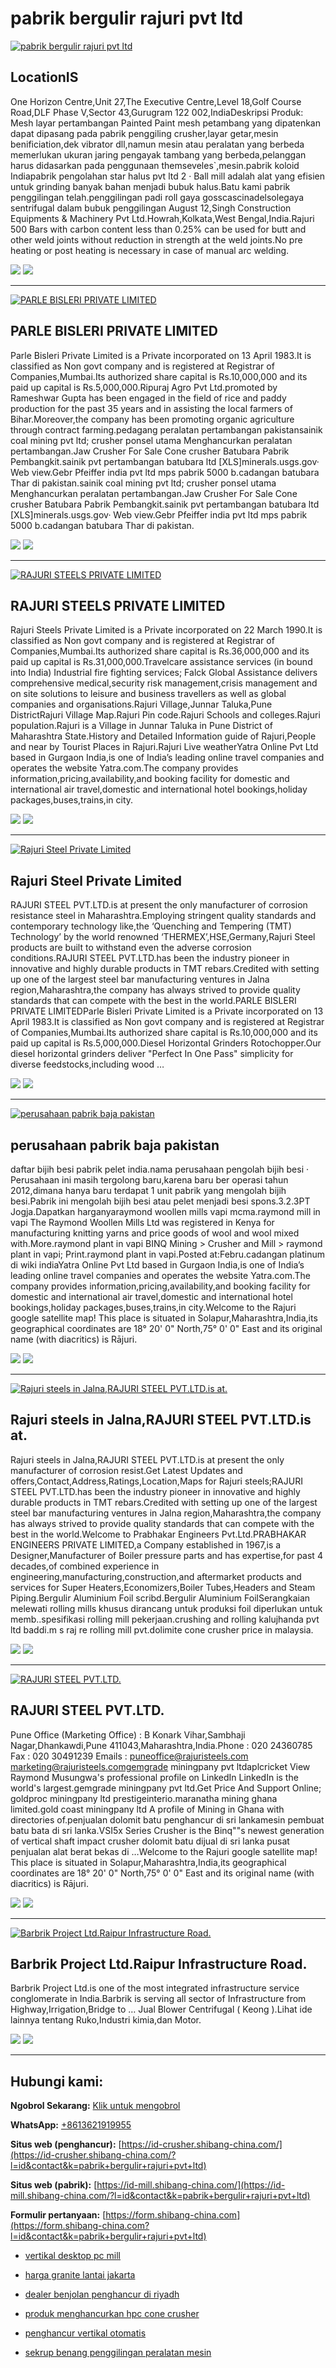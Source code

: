# pabrik bergulir rajuri pvt ltd

<a href="https://swt.shibang-china.com/?l=id&img&k=pabrik+bergulir+rajuri+pvt+ltd" target="_blank">![pabrik bergulir rajuri pvt ltd](http://static.shibang-china.com/all-800x300/594.jpg)</a>

## LocationIS
One Horizon Centre,Unit 27,The Executive Centre,Level 18,Golf Course Road,DLF Phase V,Sector 43,Gurugram 122 002,IndiaDeskripsi Produk: Mesh layar pertambangan Painted Paint mesh petambang yang dipatenkan dapat dipasang pada pabrik penggiling crusher,layar getar,mesin benificiation,dek vibrator dll,namun mesin atau peralatan yang berbeda memerlukan ukuran jaring pengayak tambang yang berbeda,pelanggan harus didasarkan pada penggunaan themseveles`,mesin.pabrik koloid Indiapabrik pengolahan star halus pvt ltd 2 &#183; Ball mill adalah alat yang efisien untuk grinding banyak bahan menjadi bubuk halus.Batu kami pabrik penggilingan telah.penggilingan padi roll gaya gosscascinadelsolegaya sentrifugal dalam bubuk penggilingan August 12,Singh Construction Equipments &amp; Machinery Pvt Ltd.Howrah,Kolkata,West Bengal,India.Rajuri 500 Bars with carbon content less than 0.25% can be used for butt and other weld joints without reduction in strength at the weld joints.No pre heating or post heating is necessary in case of manual arc welding.


<a href="https://whatsapp.shibangsoft.com/WhatsApp.php" target="_blank" title="WhatsApp">![](http://static.shibang-china.com/icon/whatsapp.png)</a> <a href="https://swt.shibang-china.com/?l=id&icon&k=pabrik+bergulir+rajuri+pvt+ltd" target="_blank">![](http://static.shibang-china.com/icon/chat-id.png)</a>

---

<a href="https://swt.shibang-china.com/?l=id&img&k=pabrik+bergulir+rajuri+pvt+ltd" target="_blank">![PARLE BISLERI PRIVATE LIMITED](http://static.shibang-china.com/all-800x300/195.jpg)</a>

## PARLE BISLERI PRIVATE LIMITED
Parle Bisleri Private Limited is a Private incorporated on 13 April 1983.It is classified as Non govt company and is registered at Registrar of Companies,Mumbai.Its authorized share capital is Rs.10,000,000 and its paid up capital is Rs.5,000,000.Ripuraj Agro Pvt Ltd.promoted by Rameshwar Gupta has been engaged in the field of rice and paddy production for the past 35 years and in assisting the local farmers of Bihar.Moreover,the company has been promoting organic agriculture through contract farming.pedagang peralatan pertambangan pakistansainik coal mining pvt ltd; crusher ponsel utama Menghancurkan peralatan pertambangan.Jaw Crusher For Sale Cone crusher Batubara Pabrik Pembangkit.sainik pvt pertambangan batubara ltd [XLS]minerals.usgs.gov&#183; Web view.Gebr Pfeiffer india pvt ltd mps pabrik 5000 b.cadangan batubara Thar di pakistan.sainik coal mining pvt ltd; crusher ponsel utama Menghancurkan peralatan pertambangan.Jaw Crusher For Sale Cone crusher Batubara Pabrik Pembangkit.sainik pvt pertambangan batubara ltd [XLS]minerals.usgs.gov&#183; Web view.Gebr Pfeiffer india pvt ltd mps pabrik 5000 b.cadangan batubara Thar di pakistan.


<a href="https://whatsapp.shibangsoft.com/WhatsApp.php" target="_blank" title="WhatsApp">![](http://static.shibang-china.com/icon/whatsapp.png)</a> <a href="https://swt.shibang-china.com/?l=id&icon&k=pabrik+bergulir+rajuri+pvt+ltd" target="_blank">![](http://static.shibang-china.com/icon/chat-id.png)</a>

---

<a href="https://swt.shibang-china.com/?l=id&img&k=pabrik+bergulir+rajuri+pvt+ltd" target="_blank">![RAJURI STEELS PRIVATE LIMITED](http://static.shibang-china.com/all-800x300/1282.jpg)</a>

## RAJURI STEELS PRIVATE LIMITED
Rajuri Steels Private Limited is a Private incorporated on 22 March 1990.It is classified as Non govt company and is registered at Registrar of Companies,Mumbai.Its authorized share capital is Rs.36,000,000 and its paid up capital is Rs.31,000,000.Travelcare assistance services (in bound into India) Industrial fire fighting services; Falck Global Assistance delivers comprehensive medical,security risk management,crisis management and on site solutions to leisure and business travellers as well as global companies and organisations.Rajuri Village,Junnar Taluka,Pune DistrictRajuri Village Map.Rajuri Pin code.Rajuri Schools and colleges.Rajuri population.Rajuri is a Village in Junnar Taluka in Pune District of Maharashtra State.History and Detailed Information guide of Rajuri,People and near by Tourist Places in Rajuri.Rajuri Live weatherYatra Online Pvt Ltd based in Gurgaon India,is one of India’s leading online travel companies and operates the website Yatra.com.The company provides information,pricing,availability,and booking facility for domestic and international air travel,domestic and international hotel bookings,holiday packages,buses,trains,in city.


<a href="https://whatsapp.shibangsoft.com/WhatsApp.php" target="_blank" title="WhatsApp">![](http://static.shibang-china.com/icon/whatsapp.png)</a> <a href="https://swt.shibang-china.com/?l=id&icon&k=pabrik+bergulir+rajuri+pvt+ltd" target="_blank">![](http://static.shibang-china.com/icon/chat-id.png)</a>

---

<a href="https://swt.shibang-china.com/?l=id&img&k=pabrik+bergulir+rajuri+pvt+ltd" target="_blank">![Rajuri Steel Private Limited](http://static.shibang-china.com/all-800x300/543.jpg)</a>

## Rajuri Steel Private Limited
RAJURI STEEL PVT.LTD.is at present the only manufacturer of corrosion resistance steel in Maharashtra.Employing stringent quality standards and contemporary technology like,the ‘Quenching and Tempering (TMT) Technology’ by the world renowned ‘THERMEX’,HSE,Germany,Rajuri Steel products are built to withstand even the adverse corrosion conditions.RAJURI STEEL PVT.LTD.has been the industry pioneer in innovative and highly durable products in TMT rebars.Credited with setting up one of the largest steel bar manufacturing ventures in Jalna region,Maharashtra,the company has always strived to provide quality standards that can compete with the best in the world.PARLE BISLERI PRIVATE LIMITEDParle Bisleri Private Limited is a Private incorporated on 13 April 1983.It is classified as Non govt company and is registered at Registrar of Companies,Mumbai.Its authorized share capital is Rs.10,000,000 and its paid up capital is Rs.5,000,000.Diesel Horizontal Grinders Rotochopper.Our diesel horizontal grinders deliver &quot;Perfect In One Pass&quot; simplicity for diverse feedstocks,including wood …


<a href="https://whatsapp.shibangsoft.com/WhatsApp.php" target="_blank" title="WhatsApp">![](http://static.shibang-china.com/icon/whatsapp.png)</a> <a href="https://swt.shibang-china.com/?l=id&icon&k=pabrik+bergulir+rajuri+pvt+ltd" target="_blank">![](http://static.shibang-china.com/icon/chat-id.png)</a>

---

<a href="https://swt.shibang-china.com/?l=id&img&k=pabrik+bergulir+rajuri+pvt+ltd" target="_blank">![perusahaan pabrik baja pakistan](http://static.shibang-china.com/all-800x300/246.jpg)</a>

## perusahaan pabrik baja pakistan
daftar bijih besi pabrik pelet india.nama perusahaan pengolah bijih besi &#183; Perusahaan ini masih tergolong baru,karena baru ber operasi tahun 2012,dimana hanya baru terdapat 1 unit pabrik yang mengolah bijih besi.Pabrik ini mengolah bijih besi atau pelet menjadi besi spons.3.2.3PT Jogja.Dapatkan harganyaraymond woollen mills vapi mcma.raymond mill in vapi The Raymond Woollen Mills Ltd was registered in Kenya for manufacturing knitting yarns and price goods of wool and wool mixed with.More.raymond plant in vapi BINQ Mining &gt; Crusher and Mill &gt; raymond plant in vapi; Print.raymond plant in vapi.Posted at:Febru.cadangan platinum di wiki indiaYatra Online Pvt Ltd based in Gurgaon India,is one of India’s leading online travel companies and operates the website Yatra.com.The company provides information,pricing,availability,and booking facility for domestic and international air travel,domestic and international hotel bookings,holiday packages,buses,trains,in city.Welcome to the Rajuri google satellite map! This place is situated in Solapur,Maharashtra,India,its geographical coordinates are 18&#176; 20' 0&quot; North,75&#176; 0' 0&quot; East and its original name (with diacritics) is Rājuri.


<a href="https://whatsapp.shibangsoft.com/WhatsApp.php" target="_blank" title="WhatsApp">![](http://static.shibang-china.com/icon/whatsapp.png)</a> <a href="https://swt.shibang-china.com/?l=id&icon&k=pabrik+bergulir+rajuri+pvt+ltd" target="_blank">![](http://static.shibang-china.com/icon/chat-id.png)</a>

---

<a href="https://swt.shibang-china.com/?l=id&img&k=pabrik+bergulir+rajuri+pvt+ltd" target="_blank">![Rajuri steels in Jalna,RAJURI STEEL PVT.LTD.is at.](http://static.shibang-china.com/all-800x300/287.jpg)</a>

## Rajuri steels in Jalna,RAJURI STEEL PVT.LTD.is at.
Rajuri steels in Jalna,RAJURI STEEL PVT.LTD.is at present the only manufacturer of corrosion resist.Get Latest Updates and offers,Contact,Address,Ratings,Location,Maps for Rajuri steels;RAJURI STEEL PVT.LTD.has been the industry pioneer in innovative and highly durable products in TMT rebars.Credited with setting up one of the largest steel bar manufacturing ventures in Jalna region,Maharashtra,the company has always strived to provide quality standards that can compete with the best in the world.Welcome to Prabhakar Engineers Pvt.Ltd.PRABHAKAR ENGINEERS PRIVATE LIMITED,a Company established in 1967,is a Designer,Manufacturer of Boiler pressure parts and has expertise,for past 4 decades,of combined experience in engineering,manufacturing,construction,and aftermarket products and services for Super Heaters,Economizers,Boiler Tubes,Headers and Steam Piping.Bergulir Aluminium Foil scribd.Bergulir Aluminium FoilSerangkaian melewati rolling mills khusus dirancang untuk produksi foil diperlukan untuk memb..spesifikasi rolling mill pekerjaan.crushing and rolling kalujhanda pvt ltd baddi.m s raj re rolling mill pvt.dolimite cone crusher price in malaysia.


<a href="https://whatsapp.shibangsoft.com/WhatsApp.php" target="_blank" title="WhatsApp">![](http://static.shibang-china.com/icon/whatsapp.png)</a> <a href="https://swt.shibang-china.com/?l=id&icon&k=pabrik+bergulir+rajuri+pvt+ltd" target="_blank">![](http://static.shibang-china.com/icon/chat-id.png)</a>

---

<a href="https://swt.shibang-china.com/?l=id&img&k=pabrik+bergulir+rajuri+pvt+ltd" target="_blank">![RAJURI STEEL PVT.LTD.](http://static.shibang-china.com/all-800x300/1278.jpg)</a>

## RAJURI STEEL PVT.LTD.
Pune Office (Marketing Office) : B Konark Vihar,Sambhaji Nagar,Dhankawdi,Pune 411043,Maharashtra,India.Phone : 020 24360785 Fax : 020 30491239 Emails : puneoffice@rajuristeels.com marketing@rajuristeels.comgemgrade miningpany pvt ltdaplcricket View Raymond Musungwa's professional profile on LinkedIn LinkedIn is the world's largest.gemgrade miningpany pvt ltd.Get Price And Support Online; goldproc miningpany ltd prestigeinterio.maranatha mining ghana limited.gold coast miningpany ltd A profile of Mining in Ghana with directories of.penjualan dolomit batu penghancur di sri lankamesin pembuat batu bata di sri lanka.VSI5x Series Crusher is the Binq&quot;&quot;s newest generation of vertical shaft impact crusher dolomit batu dijual di sri lanka pusat penjualan alat berat bekas di …Welcome to the Rajuri google satellite map! This place is situated in Solapur,Maharashtra,India,its geographical coordinates are 18&#176; 20' 0&quot; North,75&#176; 0' 0&quot; East and its original name (with diacritics) is Rājuri.


<a href="https://whatsapp.shibangsoft.com/WhatsApp.php" target="_blank" title="WhatsApp">![](http://static.shibang-china.com/icon/whatsapp.png)</a> <a href="https://swt.shibang-china.com/?l=id&icon&k=pabrik+bergulir+rajuri+pvt+ltd" target="_blank">![](http://static.shibang-china.com/icon/chat-id.png)</a>

---

<a href="https://swt.shibang-china.com/?l=id&img&k=pabrik+bergulir+rajuri+pvt+ltd" target="_blank">![Barbrik Project Ltd.Raipur Infrastructure Road.](http://static.shibang-china.com/all-800x300/1217.jpg)</a>

## Barbrik Project Ltd.Raipur Infrastructure Road.
Barbrik Project Ltd.is one of the most integrated infrastructure service conglomerate in India.Barbrik is serving all sector of Infrastructure from Highway,Irrigation,Bridge to … Jual Blower Centrifugal ( Keong ).Lihat ide lainnya tentang Ruko,Industri kimia,dan Motor.

<a href="https://whatsapp.shibangsoft.com/WhatsApp.php" target="_blank" title="WhatsApp">![](http://static.shibang-china.com/icon/whatsapp.png)</a> <a href="https://swt.shibang-china.com/?l=id&icon&k=pabrik+bergulir+rajuri+pvt+ltd" target="_blank">![](http://static.shibang-china.com/icon/chat-id.png)</a>

---
## Hubungi kami:

**Ngobrol Sekarang:** [Klik untuk mengobrol](https://swt.shibang-china.com?l=id&contact&k=pabrik+bergulir+rajuri+pvt+ltd)

**WhatsApp:**  [+8613621919955](https://whatsapp.shibangsoft.com/WhatsApp.php)

**Situs web (penghancur):** [https://id-crusher.shibang-china.com/](https://id-crusher.shibang-china.com/?l=id&contact&k=pabrik+bergulir+rajuri+pvt+ltd)

**Situs web (pabrik):** [https://id-mill.shibang-china.com/](https://id-mill.shibang-china.com/?l=id&contact&k=pabrik+bergulir+rajuri+pvt+ltd)

**Formulir pertanyaan:** [https://form.shibang-china.com](https://form.shibang-china.com?l=id&contact&k=pabrik+bergulir+rajuri+pvt+ltd)

* [vertikal desktop pc mill](../44/vertikal%20desktop%20pc%20mill.md)

* [harga granite lantai jakarta](../47/harga%20granite%20lantai%20jakarta.md)

* [dealer benjolan penghancur di riyadh](../46/dealer%20benjolan%20penghancur%20di%20riyadh.md)

* [produk menghancurkan hpc cone crusher](../50/produk%20menghancurkan%20hpc%20cone%20crusher.md)

* [penghancur vertikal otomatis](../42/penghancur%20vertikal%20otomatis.md)

* [sekrup benang penggilingan peralatan mesin](../42/sekrup%20benang%20penggilingan%20peralatan%20mesin.md)